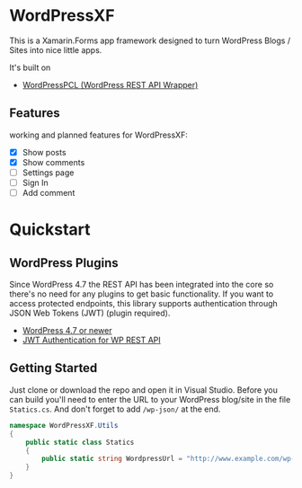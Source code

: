 # WordPressXF
This is a Xamarin.Forms app framework designed to turn WordPress Blogs / Sites into nice little apps.

It's built on
* [WordPressPCL (WordPress REST API Wrapper)](https://github.com/ThomasPe/WordPressPCL)

## Features
working and planned features for WordPressXF:
- [x] Show posts
- [x] Show comments
- [ ] Settings page
- [ ] Sign In
- [ ] Add comment

# Quickstart

## WordPress Plugins
Since WordPress 4.7 the REST API has been integrated into the core so there's no need for any plugins to get basic functionality. If you want to access protected endpoints, this library supports authentication through JSON Web Tokens (JWT) (plugin required).

* [WordPress 4.7 or newer](https://wordpress.org/)
* [JWT Authentication for WP REST API](https://wordpress.org/plugins/jwt-authentication-for-wp-rest-api/)

## Getting Started

Just clone or download the repo and open it in Visual Studio. Before you can build you'll need to enter the URL to your WordPress blog/site in the file `Statics.cs`. And don't forget to add `/wp-json/` at the end.

```c#
namespace WordPressXF.Utils
{
    public static class Statics
    {
        public static string WordpressUrl = "http://www.example.com/wp-json/";
    }
}
```
